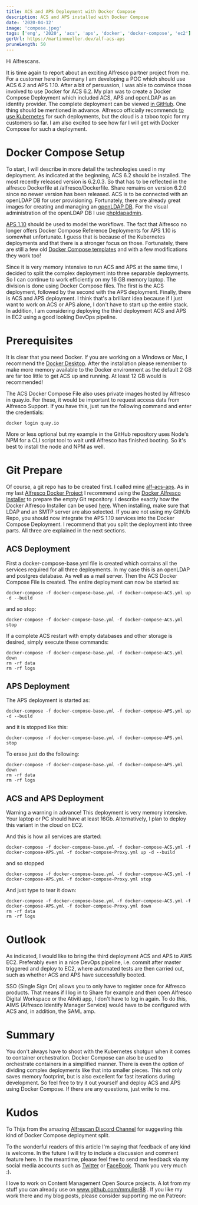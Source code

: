 ```yaml
---
title: ACS and APS Deployment with Docker Compose
description: ACS and APS installed with Docker Compose
date: '2020-04-12'
image: 'compose.jpeg'
tags: ['eng', '2020', 'acs', 'aps', 'docker', 'docker-compose', 'ec2']
gerUrl: https://martinmueller.dev/alf-acs-aps
pruneLength: 50
---
```


Hi Alfrescans.

It is time again to report about an exciting Alfresco partner project from me. For a customer here in Germany I am developing a POC which should use ACS 6.2 and APS 1.10. After a bit of persuasion, I was able to convince those involved to use Docker for ACS 6.2. My plan was to create a Docker Compose Deployment which included ACS, APS and openLDAP as an identity provider. The complete deployment can be viewed [in GitHub](https://github.com/mmuller88/alf-acs-aps). One thing should be mentioned in advance. Alfresco officially recommends [to use Kubernetes](https://github.com/Alfresco/alfresco-dbp-deployment) for such deployments, but the cloud is a taboo topic for my customers so far. I am also excited to see how far I will get with Docker Compose for such a deployment.

# Docker Compose Setup
To start, I will describe in more detail the technologies used in my deployment. As indicated at the beginning, ACS 6.2 should be installed. The most recently released version is 6.2.0.3. So that has to be reflected in the alfresco Dockerfile at /alfresco/Dockerfile. Share remains on version 6.2.0 since no newer version has been released. ACS is to be connected with an openLDAP DB for user provisioning. Fortunately, there are already great images for creating and managing an [openLDAP DB](https://github.com/osixia/docker-openldap). For the visual administration of the openLDAP DB I use [phpldapadmin](http://phpldapadmin.sourceforge.net/wiki/index.php/Main_Page).

[APS 1.10](https://docs.alfresco.com/process-services1.10/concepts/welcome.html) should be used to model the workflows. The fact that Alfresco no longer offers Docker Compose Reference Deployments for APS 1.10 is somewhat unfortunate. I guess that is because of the Kubernetes deployments and that there is a stronger focus on those. Fortunately, there are still a few old [Docker Compose templates](https://github.com/AlfrescoLabs/aps-docker-library/tree/master/docker-compose) and with a few modifications they work too!

Since it is very memory intensive to run ACS and APS at the same time, I decided to split the complex deployment into three separable deployments. So I can continue to work efficiently on my 16 GB memory laptop. The division is done using Docker Compose files. The first is the ACS deployment, followed by the second with the APS deployment. Finally, there is ACS and APS deployment. I think that's a brilliant idea because if I just want to work on ACS or APS alone, I don't have to start up the entire stack. In addition, I am considering deploying the third deployment ACS and APS in EC2 using a good looking DevOps pipeline.

# Prerequisites
It is clear that you need Docker. If you are working on a Windows or Mac, I recommend the [Docker Desktop](https://www.docker.com/products/docker-desktop). After the installation please remember to make more memory available to the Docker environment as the default 2 GB are far too little to get ACS up and running. At least 12 GB would is recommended!

The ACS Docker Compose File also uses private images hosted by Alfresco in quay.io. For these, it would be important to request access data from Alfresco Support. If you have this, just run the following command and enter the credentials:

```
docker login quay.io
```

More or less optional but my example in the GitHub repository uses Node's NPM for a CLI script tool to wait until Alfresco has finished booting. So it's best to install the node and NPM as well.

# Git Prepare
Of course, a git repo has to be created first. I called mine [alf-acs-aps](https://github.com/mmuller88/alf-acs-aps). As in my last [Alfresco Docker Project](https://martinmueller.dev/start-script-eng) I recommend using the [Docker Alfresco Installer](https://github.com/Alfresco/alfresco-docker-installer) to prepare the empty Git repository. I describe exactly how the Docker Alfresco Installer can be used [here](https://github.com/mmuller88/alfresco-docker-installer-eng). When installing, make sure that LDAP and an SMTP server are also selected. If you are not using my GithUb Repo, you should now integrate the APS 1.10 services into the Docker Compose Deployment. I recommend that you split the deployment into three parts. All three are explained in the next sections.

## ACS Deployment
First a docker-compose-base.yml file is created which contains all the services required for all three deployments. In my case this is an openLDAP and postgres database. As well as a mail server. Then the ACS Docker Compose File is created. The entire deployment can now be started as:

```
docker-compose -f docker-compose-base.yml -f docker-compose-ACS.yml up -d --build
```

and so stop:

```
docker-compose -f docker-compose-base.yml -f docker-compose-ACS.yml stop
```

If a complete ACS restart with empty databases and other storage is desired, simply execute these commands:

```
docker-compose -f docker-compose-base.yml -f docker-compose-ACS.yml down
rm -rf data
rm -rf logs
```

## APS Deployment
The APS deployment is started as:

```
docker-compose -f docker-compose-base.yml -f docker-compose-APS.yml up -d --build
```

and it is stopped like this:

```
docker-compose -f docker-compose-base.yml -f docker-compose-APS.yml stop
```

To erase just do the following:

```
docker-compose -f docker-compose-base.yml -f docker-compose-APS.yml down
rm -rf data
rm -rf logs
```

## ACS and APS Deployment
Warning a warning in advance! This deployment is very memory intensive. Your laptop or PC should have at least 16Gb. Alternatively, I plan to deploy this variant in the cloud on EC2.

And this is how all services are started:

```
docker-compose -f docker-compose-base.yml -f docker-compose-ACS.yml -f docker-compose-APS.yml -f docker-compose-Proxy.yml up -d --build
```

and so stopped

```
docker-compose -f docker-compose-base.yml -f docker-compose-ACS.yml -f docker-compose-APS.yml -f docker-compose-Proxy.yml stop
```

And just type to tear it down:

```
docker-compose -f docker-compose-base.yml -f docker-compose-ACS.yml -f docker-compose-APS.yml -f docker-compose-Proxy.yml down
rm -rf data
rm -rf logs
```

# Outlook
As indicated, I would like to bring the third deployment ACS and APS to AWS EC2. Preferably even in a nice DevOps pipeline, i.e. commit after master triggered and deploy to EC2, where automated tests are then carried out, such as whether ACS and APS have successfully booted.

SSO (Single Sign On) allows you to only have to register once for Alfresco products. That means if I log in to Share for example and then open Alfresco Digital Workspace or the Ativiti app, I don't have to log in again. To do this, AIMS (Alfresco Identify Manager Service) would have to be configured with ACS and, in addition, the SAML amp.

# Summary
You don't always have to shoot with the Kubernetes shotgun when it comes to container orchestration. Docker Compose can also be used to orchestrate containers in a simplified manner. There is even the option of dividing complex deployments like that into smaller pieces. This not only saves memory footprint, but is also excellent for fast iterations during development. So feel free to try it out yourself and deploy ACS and APS using Docker Compose. If there are any questions, just write to me.

# Kudos
To Thijs from the amazing [Alfrescan Discord Channel](https://discord.gg/XGQjUU) for suggesting this kind of Docker Compose deployment split.

To the wonderful readers of this article I'm saying that feedback of any kind is welcome. In the future I will try to include a discussion and comment feature here. In the meantime, please feel free to send me feedback via my social media accounts such as [Twitter](https://twitter.com/MartinMueller_) or [FaceBook](https://www.facebook.com/martin.muller.10485). Thank you very much :).

I love to work on Content Management Open Source projects. A lot from my stuff you can already use on www.github.com/mmuller88 . If you like my work there and my blog posts, please consider supporting me on Patreon:

  